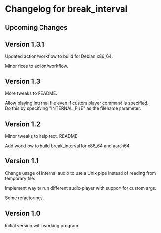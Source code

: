 # Changelog for break\_interval

## Upcoming Changes

## Version 1.3.1

Updated action/workflow to build for Debian x86_64.

Minor fixes to action/workflow.

## Version 1.3

More tweaks to README.

Allow playing internal file even if custom player command is specified.  
Do this by specifying "INTERNAL_FILE" as the filename parameter.

## Version 1.2

Minor tweaks to help text, README.

Add workflow to build break\_interval for x86_64 and aarch64.

## Version 1.1

Change usage of internal audio to use a Unix pipe instead of reading from
temporary file.

Implement way to run different audio-player with support for custom args.

Some refactorings.

## Version 1.0

Initial version with working program.
